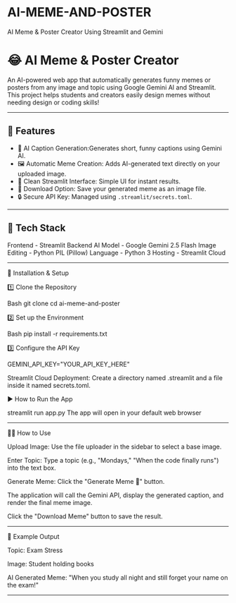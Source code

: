 # AI-MEME-AND-POSTER
AI Meme & Poster Creator Using Streamlit and Gemini

# 😂 AI Meme & Poster Creator

An AI-powered web app that automatically generates  funny memes or posters from any image and topic using Google Gemini AI and Streamlit.  
This project helps students and creators easily design memes without needing design or coding skills!

---

## 🚀 Features
- 🧠 AI Caption Generation:Generates short, funny captions using Gemini AI.  
- 🖼️ Automatic Meme Creation: Adds AI-generated text directly on your uploaded image.  
- 🎨 Clean Streamlit Interface: Simple UI for instant results.  
- 💾 Download Option: Save your generated meme as an image file.  
- 🔒 Secure API Key: Managed using `.streamlit/secrets.toml`.

---

## 🧩 Tech Stack

Frontend - Streamlit 
Backend AI Model - Google Gemini 2.5 Flash 
Image Editing - Python PIL (Pillow) 
Language - Python 3 
Hosting - Streamlit Cloud 

---

🚀 Installation & Setup

1️⃣  Clone the Repository
   
   Bash
   git clone <your-repo-url>
   cd ai-meme-and-poster

2️⃣ Set up the Environment

Bash
pip install -r requirements.txt

3️⃣ Configure the API Key

GEMINI_API_KEY="YOUR_API_KEY_HERE"

Streamlit Cloud Deployment: Create a directory named .streamlit and a file inside it named secrets.toml.

▶️ How to Run the App

streamlit run app.py
The app will open in your default web browser

---

👨‍💻 How to Use

Upload Image: Use the file uploader in the sidebar to select a base image.

Enter Topic: Type a topic (e.g., "Mondays," "When the code finally runs") into the text box.

Generate Meme: Click the "Generate Meme 🎨" button.

The application will call the Gemini API, display the generated caption, and render the final meme image.

Click the "Download Meme" button to save the result.

---

🧠 Example Output

Topic: Exam Stress

Image: Student holding books

AI Generated Meme:
"When you study all night and still forget your name on the exam!"

---




